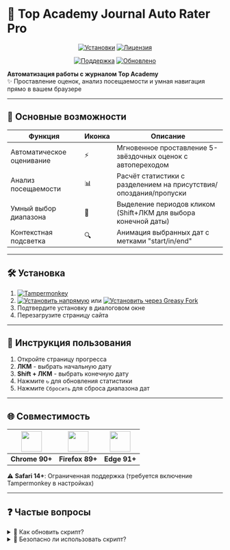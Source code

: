 # 🚀 Top Academy Journal Auto Rater Pro

<div align="center">

[![Установки](https://img.shields.io/greasyfork/dt/534433?label=УСТАНОВКИ&color=2ed573&style=for-the-badge)](https://greasyfork.org/ru/scripts/534433)
[![Лицензия](https://img.shields.io/badge/ЛИЦЕНЗИЯ-MIT-ff69b4?style=for-the-badge)](LICENSE)

</div>

<div align="center">

[![Поддержка](https://img.shields.io/badge/Telegram-чат_поддержки-0088cc?style=flat-square&logo=telegram)](https://t.me/Rodion2060)
[![Обновлено](https://img.shields.io/github/last-commit/Worton1720/TopAcademyJournalAutoRaterPro?color=9cf&label=ОБНОВЛЕНО&style=flat-square)](https://github.com/Worton1720/TopAcademyJournalAutoRaterPro/commits)

</div>

**Автоматизация работы с журналом Top Academy**  
✨ Проставление оценок, анализ посещаемости и умная навигация прямо в вашем браузере

---

## 🎯 Основные возможности

| Функция                   | Иконка | Описание                                                          |
| ------------------------- | ------ | ----------------------------------------------------------------- |
| Автоматическое оценивание | ⚡     | Мгновенное проставление 5-звёздочных оценок с автопереходом       |
| Анализ посещаемости       | 📊     | Расчёт статистики с разделением на присутствия/опоздания/пропуски |
| Умный выбор диапазона     | 🎯     | Выделение периодов кликом (Shift+ЛКМ для выбора конечной даты)    |
| Контекстная подсветка     | 🔍     | Анимация выбранных дат с метками "start/in/end"                   |

---

## 🛠 Установка

1. [![Tampermonkey](https://img.shields.io/badge/Tampermonkey-Установить-green?style=for-the-badge&logo=greasemonkey)](https://www.tampermonkey.net/index.php)
2. [![Установить напрямую](https://img.shields.io/badge/напрямую-Установить-green?style=for-the-badge&logo=greasemonkey)](https://github.com/Worton1720/TopAcademyJournalAutoRaterPro/raw/refs/heads/main/dist/prod/main.user.js) или [![Установить через Greasy Fork](https://img.shields.io/badge/Greasy_Fork-Установить-green?style=for-the-badge&logo=greasemonkey)](https://greasyfork.org/ru/scripts/534433-top-academy-journal-auto-rater-pro)
3. Подтвердите установку в диалоговом окне
4. Перезагрузите страницу сайта

---

## 📖 Инструкция пользования

1. Откройте страницу прогресса
2. **ЛКМ** - выбрать начальную дату
3. **Shift + ЛКМ** - выбрать конечную дату
4. Нажмите `↻` для обновления статистики
5. Нажмите `Сбросить` для сброса диапазона дат

---

## 🌐 Совместимость

| <img src="https://img.icons8.com/color/48/chrome--v1.png" width="48" height="48"> | <img src="https://img.icons8.com/color/48/firefox.png" width="48" height="48"> | <img src="https://images.icon-icons.com/2552/PNG/512/edge_browser_logo_icon_152998.png" width="48" height="48"> |
| --------------------------------------------------------------------------------- | ------------------------------------------------------------------------------ | --------------------------------------------------------------------------------------------------------------- |
| **Chrome 90+**                                                                    | **Firefox 89+**                                                                | **Edge 91+**                                                                                                    |

⚠️ **Safari 14+**: Ограниченная поддержка (требуется включение Tampermonkey в настройках)

---

## ❓ Частые вопросы

<details>
<summary>📌 Как обновить скрипт?</summary>

1. Откройте панель Tampermonkey
2. Нажмите иконку 🔄 рядом с названием скрипта
3. Перезагрузите страницу журнала
</details>

<details>
<summary>🔐 Безопасно ли использовать скрипт?</summary>

✅ Скрипт работает только в рамках вашего браузера и **не**:

- Собирает личные данные
- Взаимодействует с внешними серверами
- Модифицирует системные файлы
</details>
